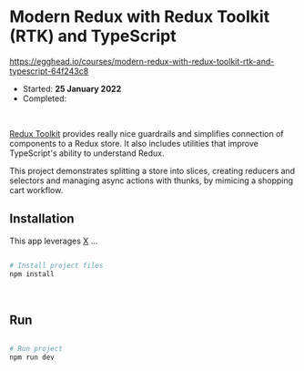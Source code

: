 # Modern Redux with Redux Toolkit (RTK) and TypeScript

https://egghead.io/courses/modern-redux-with-redux-toolkit-rtk-and-typescript-64f243c8

- Started: **25 January 2022**
- Completed:

&nbsp;

[Redux Toolkit](https://redux-toolkit.js.org/) provides really nice guardrails and simplifies connection of components to a Redux store. It also includes utilities that improve TypeScript's ability to understand Redux.

This project demonstrates splitting a store into slices, creating reducers and selectors and managing async actions with thunks, by mimicing a shopping cart workflow.

## Installation

This app leverages [X](https://www.npmjs.com/) ...

```bash

# Install project files
npm install

```

&nbsp;

## Run

```bash

# Run project
npm run dev

```

